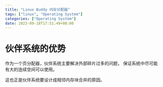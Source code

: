 ```yaml
---
title: "Linux Buddy 内存分配器"
tags: ["linux", "Operating System"]
categories: ["Operating System"]
date: 2023-09-18T17:51:49+08:00
---
```


# 伙伴系统的优势

作为一个页分配器，伙伴系统主要解决外部碎片过多的问题，
保证系统中尽可能有大的连续空间可以使用。

这也正是伙伴系统要设计成相邻内存块合并的原因。